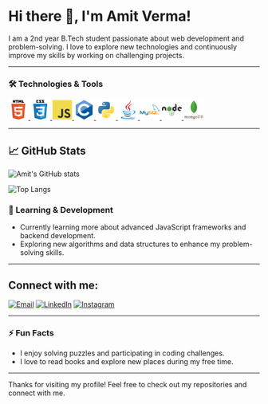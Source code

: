 # Hi there 👋, I'm Amit Verma!

I am a 2nd year B.Tech student passionate about web development and problem-solving. I love to explore new technologies and continuously improve my skills by working on challenging projects.

---

### 🛠️ Technologies & Tools

<p align="left">
  <a href="https://developer.mozilla.org/en-US/docs/Web/HTML" target="_blank">
    <img src="https://raw.githubusercontent.com/devicons/devicon/master/icons/html5/html5-original-wordmark.svg" alt="HTML5" width="40" height="40"/>
  </a>
  <a href="https://developer.mozilla.org/en-US/docs/Web/CSS" target="_blank">
    <img src="https://raw.githubusercontent.com/devicons/devicon/master/icons/css3/css3-original-wordmark.svg" alt="CSS3" width="40" height="40"/>
  </a>
  <a href="https://developer.mozilla.org/en-US/docs/Web/JavaScript" target="_blank">
    <img src="https://raw.githubusercontent.com/devicons/devicon/master/icons/javascript/javascript-original.svg" alt="JavaScript" width="40" height="40"/>
  </a>
  <a href="https://www.cprogramming.com/" target="_blank">
    <img src="https://raw.githubusercontent.com/devicons/devicon/master/icons/c/c-original.svg" alt="C" width="40" height="40"/>
  </a>
  <a href="https://www.python.org" target="_blank">
    <img src="https://raw.githubusercontent.com/devicons/devicon/master/icons/python/python-original.svg" alt="Python" width="40" height="40"/>
  </a>
  <a href="https://www.java.com" target="_blank">
    <img src="https://raw.githubusercontent.com/devicons/devicon/master/icons/java/java-original.svg" alt="Java" width="40" height="40"/>
  </a>
  <a href="https://www.mysql.com/" target="_blank">
    <img src="https://raw.githubusercontent.com/devicons/devicon/master/icons/mysql/mysql-original-wordmark.svg" alt="MySQL" width="40" height="40"/>
  </a>
  <a href="https://nodejs.org" target="_blank">
    <img src="https://raw.githubusercontent.com/devicons/devicon/master/icons/nodejs/nodejs-original-wordmark.svg" alt="Node.js" width="40" height="40"/>
  </a>
  <a href="https://www.mongodb.com/" target="_blank">
    <img src="https://raw.githubusercontent.com/devicons/devicon/master/icons/mongodb/mongodb-original-wordmark.svg" alt="MongoDB" width="40" height="40"/>
  </a>
  <a href="https://expressjs.com/" target="_blank>
    <img src="https://raw.githubusercontent.com/devicons/devicon/master/icons/express/express-original-wordmark.svg" alt="Express.js" width="40" height="40"/>
  </a>
</p>

---

## 📈 GitHub Stats
![Amit's GitHub stats](https://github-readme-stats.vercel.app/api?username=amitvermaofficial&show_icons=true&theme=radical)

![Top Langs](https://github-readme-stats.vercel.app/api/top-langs/?username=amitvermaofficial&layout=compact&theme=radical)

### 🌱 Learning & Development

- Currently learning more about advanced JavaScript frameworks and backend development.
- Exploring new algorithms and data structures to enhance my problem-solving skills.

---

## Connect with me:

[![Email](https://img.shields.io/badge/Email-D14836?style=for-the-badge&logo=gmail&logoColor=white)](mailto:amitvns159@gmail.com)
[![LinkedIn](https://img.shields.io/badge/LinkedIn-0077B5?style=for-the-badge&logo=linkedin&logoColor=white)](https://www.linkedin.com/in/amit-verma-678343281/)
[![Instagram](https://img.shields.io/badge/Instagram-E4405F?style=for-the-badge&logo=instagram&logoColor=white)](https://www.instagram.com/sonarltd/)

---

### ⚡ Fun Facts

- I enjoy solving puzzles and participating in coding challenges.
- I love to read books and explore new places during my free time.

---

Thanks for visiting my profile! Feel free to check out my repositories and connect with me.
